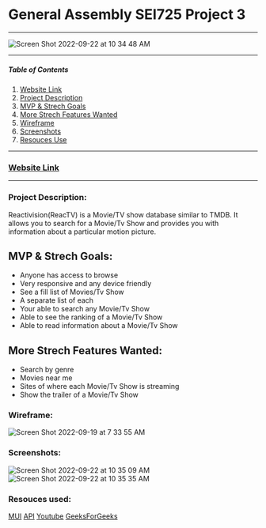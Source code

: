 # General Assembly SEI725 Project 3
---
![Screen Shot 2022-09-22 at 10 34 48 AM](https://user-images.githubusercontent.com/109244177/191875691-0805395f-475c-411e-9847-e00a25733ccb.png)

---
##### Table of Contents
1. [Website Link](#websitelink)
2. [Project Description](#projectdescription)  
3. [MVP & Strech Goals](#mvpgoals)
4. [More Strech Features Wanted](#morestrechfeatureswanted)
5. [Wireframe](#wireframe)
6. [Screenshots](#screenshots)     
7. [Resouces Use](#resourcesuse)

---
### [Website Link]()<a name="websitelink"></a>
---

### Project Description:<a name="projectdescription"></a>
Reactivision(ReacTV) is a Movie/TV show database similar to TMDB. It allows you to search for a Movie/Tv Show and provides you with information about a particular motion picture.

## MVP & Strech Goals:<a name="mvpgoals"></a>
* Anyone has access to browse
* Very responsive and any device friendly
* See a fill list of Movies/Tv Show
* A separate list of each 
* Your able to search any Movie/Tv Show
* Able to see the ranking of a Movie/Tv Show
* Able to read information about a Movie/Tv Show

## More Strech Features Wanted:<a name="morestrechfeatureswanted"></a>
* Search by genre
* Movies near me
* Sites of where each Movie/Tv Show is streaming
* Show the trailer of a Movie/Tv Show

### Wireframe:<a name="wireframe"></a>
![Screen Shot 2022-09-19 at 7 33 55 AM](https://user-images.githubusercontent.com/109244177/191875769-daa144af-9868-4adb-abb6-a222e9c97f42.png)

### Screenshots:<a name="screenshots"></a>
![Screen Shot 2022-09-22 at 10 35 09 AM](https://user-images.githubusercontent.com/109244177/191875842-9f091307-1cc7-4aec-9300-78bff638a3e3.png)
![Screen Shot 2022-09-22 at 10 35 35 AM](https://user-images.githubusercontent.com/109244177/191875851-e68893e7-e6f9-415e-ba94-bd9fbcba2f0f.png)

### Resouces used:<a name="resoucesused"></a>
[MUI](https://mui.com/)
[API](https://api.themoviedb.org/)
[Youtube](https://www.youtube.com/)
[GeeksForGeeks](https://www.geeksforgeeks.org/)
